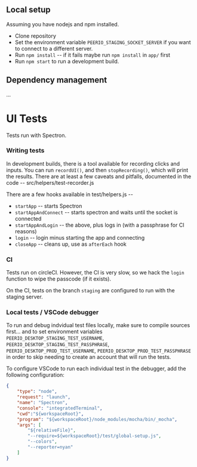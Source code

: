 ## Local setup

Assuming you have nodejs and npm installed.

- Clone repository
- Set the environment variable `PEERIO_STAGING_SOCKET_SERVER` if you want to connect to a different server.
- Run `npm install` -- if it fails maybe run `npm install` in `app/` first
- Run `npm start` to run a development build.

## Dependency management


... 


# UI Tests

Tests run with Spectron.

### Writing tests

In development builds, there is a tool available for recording clicks and inputs. You can run `recordUI()`, and then `stopRecording()`, which will print the results. There are at least a few caveats and pitfalls, documented in the code -- src/helpers/test-recorder.js

There are a few hooks available in test/helpers.js -- 

- `startApp` -- starts Spectron
- `startAppAndConnect` -- starts spectron and waits until the socket is connected
- `startAppAndLogin` -- the above, plus logs in (with a passphrase for CI reasons)
- `login` -- login minus starting the app and connecting
- `closeApp` -- cleans up, use as `afterEach` hook

### CI

Tests run on circleCI. However, the CI is very slow, so we hack the `login` function to wipe the passcode (if it exists). 

On the CI, tests on the branch `staging` are configured to run with the staging server.

### Local tests / VSCode debugger

To run and debug indvidual test files locally, make sure to compile sources first... and to set environment variables `PEERIO_DESKTOP_STAGING_TEST_USERNAME`, `PEERIO_DESKTOP_STAGING_TEST_PASSPHRASE`, `PEERIO_DESKTOP_PROD_TEST_USERNAME`, `PEERIO_DESKTOP_PROD_TEST_PASSPHRASE` in order to skip needing to create an account that will run the tests. 

To configure VSCode to run each individual test in the debugger, add the following configuration:

```json
{
    "type": "node",
    "request": "launch",
    "name": "Spectron",
    "console": "integratedTerminal",
    "cwd":"${workspaceRoot}",
    "program": "${workspaceRoot}/node_modules/mocha/bin/_mocha",
    "args": [
        "${relativeFile}",
        "--require=${workspaceRoot}/test/global-setup.js",
        "--colors",
        "--reporter=nyan"
    ]
}
```

